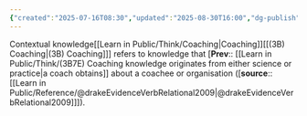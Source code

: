 ```yaml
---
{"created":"2025-07-16T08:30","updated":"2025-08-30T16:00","dg-publish":true,"dg-permalink":"3b7e4-coaching-contextual-knowledge","id":"3b7e4","dg-path":"Think/(3B7E4) Coaching contextual knowledge.md","permalink":"/3b7e4-coaching-contextual-knowledge/","dgPassFrontmatter":true,"noteIcon":"1"}
---
```


Contextual knowledge[[Learn in Public/Think/Coaching\|Coaching]][[(3B) Coaching\|(3B) Coaching]]] refers to knowledge that [**Prev**:: [[Learn in Public/Think/(3B7E) Coaching knowledge originates from either science or practice\|a coach obtains]] about a coachee or organisation ([**source**:: [[Learn in Public/Reference/@drakeEvidenceVerbRelational2009\|@drakeEvidenceVerbRelational2009]]]). 


